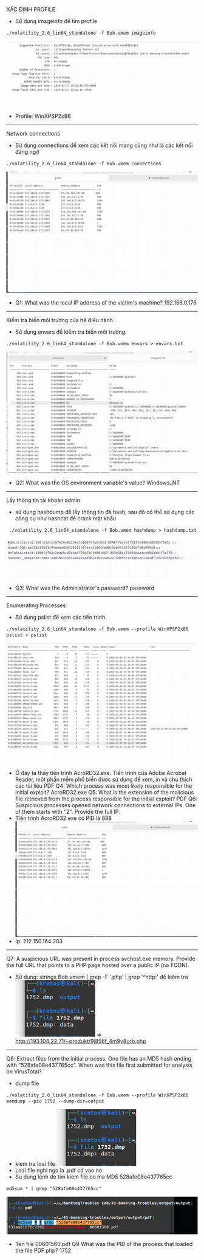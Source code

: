 XÁC ĐỊNH PROFILE
 - Sử dụng imageinfo để tìm profile
 ```
 ./volatility_2.6_lin64_standalone -f Bob.vmem imageinfo
 ```
 ![image 1](image/1.png)
 - Profile: WinXPSP2x86
 -------------------------------------------------
 Network connections
 - Sử dụng connections để xem các kết nối mạng cũng như là các kết nối đáng ngờ
 ```
 ./volatility_2.6_lin64_standalone -f Bob.vmem connections
 ```
 ![image 2](image/2.png)
 - Q1: What was the local IP address of the victim's machine? 192.168.0.176
 --------------------------------------------------
 Kiểm tra biến môi trường của hệ điều hành.
 - Sử dụng envars để kiểm tra biến môi trường. 
```
./volatility_2.6_lin64_standalone -f Bob.vmem envars > envars.txt
```
![image 3](image/3.png)
- Q2: What was the OS environment variable's value? Windows_NT
------------------------------------------------------
Lấy thông tin tài khoản admin
- sử dụng hashdump để lấy thông tin đã hash, sau đó có thể sử dụng các công cụ như hashcat để crack mật khẩu
```
 ./volatility_2.6_lin64_standalone -f Bob.vmem hashdump > hashdump.txt
```
![image 4](image/4.png)
- Q3: What was the Administrator's password? password 
-------------------------------------------------------
Enumerating Processes
- Sử dụng pslist để xem các tiến trình. 
```
./volatility_2.6_lin64_standalone -f Bob.vmem --profile WinXPSP2x86 pslist > pslist
```
![image 5](image/5.png)
- Ở đây ta thấy tiến trình AcroRD32.exe. Tiến trình của Adobe Acrobat Reader, một phần mềm phổ biến được sử dụng để xem, in và chú thích các tài liệu PDF
Q4: Which process was most likely responsible for the initial exploit? AcroRD32.exe
Q5: What is the extension of the malicious file retrieved from the process responsible for the initial exploit? PDF
Q6: Suspicious processes opened network connections to external IPs. One of them starts with "2". Provide the full IP.
- Tiến trình AcroRD32.exe có PID là 888 
![image 6](image/2.png)
- Ip: 212.150.164.203
-----------------------------------------------------
Q7: A suspicious URL was present in process svchost.exe memory. Provide the full URL that points to a PHP page hosted over a public IP (no FQDN). 
- Sử  dụng: strings Bob.vmem | grep -F '.php' | grep '^http:' để kiểm tra
![image 7](image/7.png)
=> http://193.104.22.71/~produkt/9j856f_4m9y8urb.php
------------------------------------------------------------
Q8: Extract files from the initial process. One file has an MD5 hash ending with "528afe08e437765cc". When was this file first submitted for analysis on VirusTotal?
- dump file 
```
./volatility_2.6_lin64_standalone -f Bob.vmem --profile WinXPSP2x86 memdump --pid 1752 --dump-dir=output
```
- kiem tra loai file
![image 8](image/7.png)
- Loai file nghi ngo la .pdf cd vao no 
- Su dung lenh de tim kiem file co ma MD5 528afe08e437765cc
```
md5sum * | grep "528afe08e437765cc"
```
![image 9](image/8.png)
- Ten file  00601560.pdf
Q9 What was the PID of the process that loaded the file PDF.php? 1752